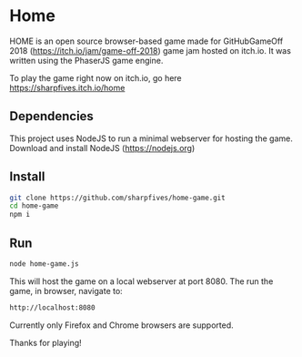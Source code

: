 # Home

HOME is an open source browser-based game made for GitHubGameOff 2018 (https://itch.io/jam/game-off-2018) game jam hosted on itch.io. It was written using the PhaserJS game engine.

To play the game right now on itch.io, go here https://sharpfives.itch.io/home

## Dependencies

This project uses NodeJS to run a minimal webserver for hosting the game. Download and install NodeJS (https://nodejs.org)

## Install

```bash
git clone https://github.com/sharpfives/home-game.git
cd home-game
npm i
```

## Run

```bash
node home-game.js
```

This will host the game on a local webserver at port 8080. The run the game, in browser, navigate to:

```bash
http://localhost:8080
```

Currently only Firefox and Chrome browsers are supported.

Thanks for playing!
